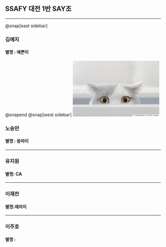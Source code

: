 
## SSAFY 대전 1반 SAY조
---

@snap[east sidebar]
### 김예지

#### 별명 : 예쁜이
@snapend
@snap[west sidebar]
![cat](./img/cat.jpg)



### 노승만

#### 별명 : 씅마이

---

### 유지원

#### 별명: CA

---

### 이재찬

#### 별명:재차이

---

### 이주호

#### 별명 : 


